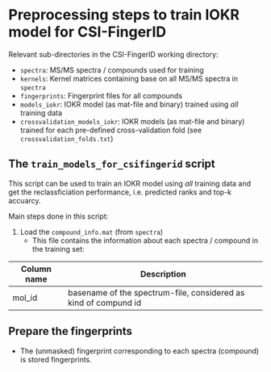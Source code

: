 # Preprocessing steps to train IOKR model for CSI-FingerID
Relevant sub-directories in the CSI-FingerID working directory:
- ```spectra```: MS/MS spectra / compounds used for training 
- ```kernels```: Kernel matrices containing base on all MS/MS spectra in 
                 ```spectra```
- ```fingerprints```: Fingerprint files for all compounds
- ```models_iokr```: IOKR model (as mat-file and binary) trained using *all* 
                     training data
- ```crossvalidation_models_iokr```: IOKR models (as mat-file and binary) trained
    for each pre-defined cross-validation fold (see ```crossvalidation_folds.txt```)

## The ```train_models_for_csifingerid``` script
This script can be used to train an IOKR model using *all* training data and get
the reclassficiation performance, i.e. predicted ranks and top-k accuarcy.

Main steps done in this script:

1. Load the ```compound_info.mat``` (from ```spectra```)
    * This file contains the information about each spectra / compound in the 
      training set: 

| Column name | Description | 
| ---- | ---- |
| mol_id | basename of the spectrum-file, considered as kind of compund id | 




## Prepare the fingerprints
- The (unmasked) fingerprint corresponding to each spectra (compound) is stored 
  fingerprints.